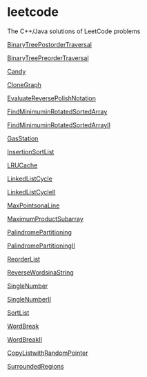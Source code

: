 leetcode
========

The C++/Java solutions of LeetCode problems

[BinaryTreePostorderTraversal](https://github.com/CalvinZhu/leetcode/blob/master/src/BinaryTreePostorderTraversal.cpp)

[BinaryTreePreorderTraversal](https://github.com/CalvinZhu/leetcode/blob/master/src/BinaryTreePreorderTraversal.cpp)

[Candy](https://github.com/CalvinZhu/leetcode/blob/master/src/Candy.java)

[CloneGraph](https://github.com/CalvinZhu/leetcode/blob/master/src/CloneGraph.cpp)

[EvaluateReversePolishNotation](https://github.com/CalvinZhu/leetcode/blob/master/src/EvaluateReversePolishNotation.java)

[FindMinimuminRotatedSortedArray](https://github.com/CalvinZhu/leetcode/blob/master/src/FindMinimuminRotatedSortedArray.java)

[FindMinimuminRotatedSortedArrayII](https://github.com/CalvinZhu/leetcode/blob/master/src/FindMinimuminRotatedSortedArrayII.cpp)

[GasStation](https://github.com/CalvinZhu/leetcode/blob/master/src/GasStation.cpp)

[InsertionSortList](https://github.com/CalvinZhu/leetcode/blob/master/src/InsertionSortList.java)

[LRUCache](https://github.com/CalvinZhu/leetcode/blob/master/src/LRUCache.cpp)

[LinkedListCycle](https://github.com/CalvinZhu/leetcode/blob/master/src/LinkedListCycle.cpp)

[LinkedListCycleII](https://github.com/CalvinZhu/leetcode/blob/master/src/LinkedListCycleII.cpp)

[MaxPointsonaLine](https://github.com/CalvinZhu/leetcode/blob/master/src/MaxPointsonaLine.cpp)

[MaximumProductSubarray](https://github.com/CalvinZhu/leetcode/blob/master/src/MaximumProductSubarray.java)

[PalindromePartitioning](https://github.com/CalvinZhu/leetcode/blob/master/src/PalindromePartitioning.cpp)

[PalindromePartitioningII](https://github.com/CalvinZhu/leetcode/blob/master/src/PalindromePartitioningII.cpp)

[ReorderList](https://github.com/CalvinZhu/leetcode/blob/master/src/ReorderList.cpp)

[ReverseWordsinaString](https://github.com/CalvinZhu/leetcode/blob/master/src/ReverseWordsinaString.java)

[SingleNumber](https://github.com/CalvinZhu/leetcode/blob/master/src/SingleNumber.cpp)

[SingleNumberII](https://github.com/CalvinZhu/leetcode/blob/master/src/SingleNumberII.cpp)

[SortList](https://github.com/CalvinZhu/leetcode/blob/master/src/SortList.cpp)

[WordBreak](https://github.com/CalvinZhu/leetcode/blob/master/src/WordBreak.cpp)

[WordBreakII](https://github.com/CalvinZhu/leetcode/blob/master/src/WordBreakII.cpp)

[CopyListwithRandomPointer](https://github.com/CalvinZhu/leetcode/blob/master/src/CopyListwithRandomPointer.cpp)

[SurroundedRegions](https://github.com/CalvinZhu/leetcode/blob/master/src/SurroundedRegions.cpp)
